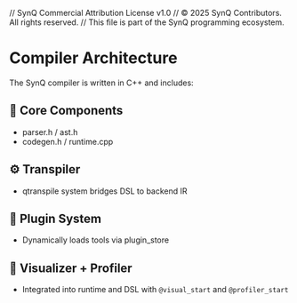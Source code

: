 // SynQ Commercial Attribution License v1.0
// © 2025 SynQ Contributors. All rights reserved.
// This file is part of the SynQ programming ecosystem.

# Compiler Architecture

The SynQ compiler is written in C++ and includes:

## 🔧 Core Components
- parser.h / ast.h
- codegen.h / runtime.cpp

## ⚙️ Transpiler
- qtranspile system bridges DSL to backend IR

## 🔌 Plugin System
- Dynamically loads tools via plugin_store

## 🔮 Visualizer + Profiler
- Integrated into runtime and DSL with `@visual_start` and `@profiler_start`

